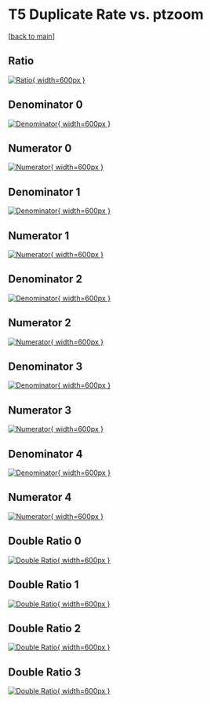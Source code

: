 # T5 Duplicate Rate vs. ptzoom

[[back to main](./)]



## Ratio

[![Ratio](../mtv/var/T5_duplrate_ptzoom.png){ width=600px }](../mtv/var/T5_duplrate_ptzoom.pdf)

## Denominator 0

[![Denominator](../mtv/den/T5_duplrate_ptzoom_den0.png){ width=600px }](../mtv/den/T5_duplrate_ptzoom_den0.pdf)

## Numerator 0

[![Numerator](../mtv/num/T5_duplrate_ptzoom_num0.png){ width=600px }](../mtv/num/T5_duplrate_ptzoom_num0.pdf)

## Denominator 1

[![Denominator](../mtv/den/T5_duplrate_ptzoom_den1.png){ width=600px }](../mtv/den/T5_duplrate_ptzoom_den1.pdf)

## Numerator 1

[![Numerator](../mtv/num/T5_duplrate_ptzoom_num1.png){ width=600px }](../mtv/num/T5_duplrate_ptzoom_num1.pdf)

## Denominator 2

[![Denominator](../mtv/den/T5_duplrate_ptzoom_den2.png){ width=600px }](../mtv/den/T5_duplrate_ptzoom_den2.pdf)

## Numerator 2

[![Numerator](../mtv/num/T5_duplrate_ptzoom_num2.png){ width=600px }](../mtv/num/T5_duplrate_ptzoom_num2.pdf)

## Denominator 3

[![Denominator](../mtv/den/T5_duplrate_ptzoom_den3.png){ width=600px }](../mtv/den/T5_duplrate_ptzoom_den3.pdf)

## Numerator 3

[![Numerator](../mtv/num/T5_duplrate_ptzoom_num3.png){ width=600px }](../mtv/num/T5_duplrate_ptzoom_num3.pdf)

## Denominator 4

[![Denominator](../mtv/den/T5_duplrate_ptzoom_den4.png){ width=600px }](../mtv/den/T5_duplrate_ptzoom_den4.pdf)

## Numerator 4

[![Numerator](../mtv/num/T5_duplrate_ptzoom_num4.png){ width=600px }](../mtv/num/T5_duplrate_ptzoom_num4.pdf)

## Double Ratio 0

[![Double Ratio](../mtv/ratio/T5_duplrate_ptzoom_ratio0.png){ width=600px }](../mtv/ratio/T5_duplrate_ptzoom_ratio0.pdf)

## Double Ratio 1

[![Double Ratio](../mtv/ratio/T5_duplrate_ptzoom_ratio1.png){ width=600px }](../mtv/ratio/T5_duplrate_ptzoom_ratio1.pdf)

## Double Ratio 2

[![Double Ratio](../mtv/ratio/T5_duplrate_ptzoom_ratio2.png){ width=600px }](../mtv/ratio/T5_duplrate_ptzoom_ratio2.pdf)

## Double Ratio 3

[![Double Ratio](../mtv/ratio/T5_duplrate_ptzoom_ratio3.png){ width=600px }](../mtv/ratio/T5_duplrate_ptzoom_ratio3.pdf)

